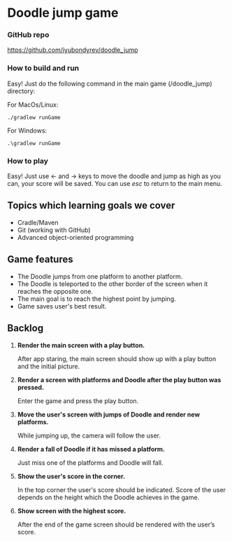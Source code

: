 # Doodle jump game

### GitHub repo

https://github.com/iyubondyrev/doodle_jump

### How to build and run

Easy! Just do the following command in the main game (/doodle_jump) directory: 

For MacOs/Linux:


```./gradlew runGame```   

For Windows:

```.\gradlew runGame``` 


### How to play

Easy! Just use <- and -> keys to move the doodle and jump as high as you can, your score will be saved. You can use *esc* to return to the main menu.


## Topics which learning goals we cover
* Cradle/Maven
* Git (working with GitHub)
* Advanced object-oriented programming

## Game features
* The Doodle jumps from one platform to another platform.
* The Doodle is teleported to the other border of the screen when it reaches the opposite one.
* The main goal is to reach the highest point by jumping.
* Game saves user's best result.

## Backlog

1. **Render the main screen with a play button.**

    After app staring, the main screen should show up with a play button and the initial picture.

2. **Render a screen with platforms and Doodle after the play button was pressed.**

    Enter the game and press the play button.

3. **Move the user's screen with jumps of Doodle and render new platforms.**

    While  jumping up, the camera will follow the user.

4. **Render a fall of Doodle if it has missed a platform.**

    Just miss one of the platforms and Doodle will fall.

5. **Show the user's score in the corner.**

    In the top corner the user's score should be indicated. Score of the user depends on the height which the Doodle achieves in the game.

6. **Show screen with the highest score.**

    After the end of the game screen should be rendered with the user’s score.
